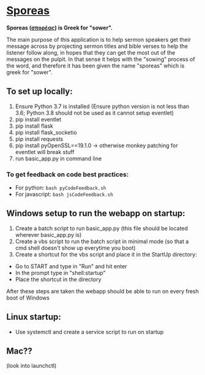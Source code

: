 # [Sporeas](https://translate.google.com/?hl=en#el/en/σπορέας)

**Sporeas ([σπορέας](https://translate.google.com/?hl=en#el/en/σπορέας)) is Greek for "sower".**

The main purpose of this application is to help sermon speakers get their message across by projecting sermon
titles and bible verses to help the listener follow along, in hopes that they can get the most out of the
messages on the pulpit. In that sense it helps with the "sowing" process of the word, and therefore it has
been given the name "sporeas" which is greek for "sower".

## To set up locally:
1. Ensure Python 3.7 is installed (Ensure python version is not less than 3.6; Python 3.8 should not be used as it 
cannot setup eventlet)
2. pip install eventlet
3. pip install flask
4. pip install flask_socketio
5. pip install requests
6. pip install pyOpenSSL==19.1.0 -> otherwise monkey patching for eventlet will break stuff
5. run basic_app.py in command line

### To get feedback on code best practices:
- For python: `bash pyCodeFeedback.sh`
- For javascript: `bash jsCodeFeedback.sh`

## Windows setup to run the webapp on startup:
1. Create a batch script to run basic_app.py (this file should be located wherever basic_app.py is)
2. Create a vbs script to run the batch script in minimal mode (so that a cmd shell doesn't show up everytime you boot)
3. Create a shortcut for the vbs script and place it in the StartUp directory:
  - Go to START and type in "Run" and hit enter
  - In the prompt type in "shell:startup"
  - Place the shortcut in the directory
  
After these steps are taken the webapp should be able to run on every fresh boot of Windows

## Linux startup:
- Use systemctl and create a service script to run on startup

## Mac??
(look into launchctl)
